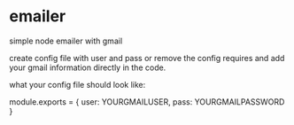 # emailer
simple node emailer with gmail

create config file with user and pass or remove the config requires and add your gmail information directly in the code.  

what your config file should look like: 

module.exports = {
  user: YOURGMAILUSER,
  pass: YOURGMAILPASSWORD
}
